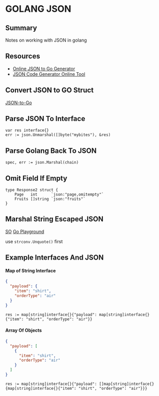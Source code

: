 # GOLANG JSON

## Summary

Notes on working with JSON in golang

## Resources

- [Online JSON to Go Generator](https://mholt.github.io/json-to-go/)
- [JSON Code Generator Online Tool](https://app.quicktype.io/)

## Convert JSON to GO Struct

[JSON-to-Go](https://mholt.github.io/json-to-go/)

## Parse JSON To Interface

```golang
var res interface{}
err := json.Unmarshal([]byte("mybites"), &res)
```

## Parse Golang Back To JSON

```golang
spec, err := json.Marshal(chain)
```

## Omit Field If Empty

```golang
type Response2 struct {
    Page   int      `json:"page,omitempty"`
    Fruits []string `json:"fruits"`
}
```

## Marshal String Escaped JSON

[SO](https://stackoverflow.com/questions/16846553/how-to-unmarshal-an-escaped-json-string-in-go/38684420)
[Go Playground](http://play.golang.org/p/id4f4r9tEr)

use `strconv.Unquote()` first

## Example Interfaces And JSON

#### Map of String Interface

```json
{
  "payload": {
    "item": "shirt",
    "orderType": "air"
  }
}
```

```golang
res := map[string]interface{}{"payload": map[string]interface{}{"item": "shirt", "orderType": "air"}}
```

#### Array Of Objects

```json
{
  "payload": [
    {
      "item": "shirt",
      "orderType": "air"
    }
  ]
}
```

```golang
res := map[string]interface{}{"payload": []map[string]interface{}{map[string]interface{}{"item": "shirt", "orderType": "air"}}}
```
